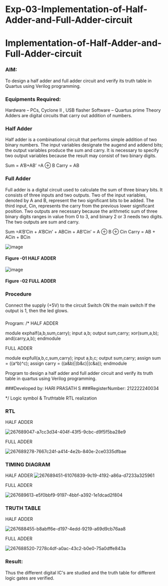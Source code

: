 # Exp-03-Implementation-of-Half-Adder-and-Full-Adder-circuit

# Implementation-of-Half-Adder-and-Full-Adder-circuit
### AIM:
To design a half adder and full adder circuit and verify its truth table in Quartus using Verilog programming.

### Equipments Required:
Hardware – PCs, Cyclone II , USB flasher
Software – Quartus prime
Theory
Adders are digital circuits that carry out addition of numbers.

### Half Adder
Half adder is a combinational circuit that performs simple addition of two binary numbers. The input variables designate the augend and addend bits; the output variables produce the sum and carry. It is necessary to specify two output variables because the result may consist of two binary digits.

Sum = A’B+AB’ =A ⊕ B Carry = AB

### Full Adder
Full adder is a digital circuit used to calculate the sum of three binary bits. It consists of three inputs and two outputs. Two of the input variables, denoted by A and B, represent the two significant bits to be added. The third input, Cin, represents the carry from the previous lower significant position. Two outputs are necessary because the arithmetic sum of three binary digits ranges in value from 0 to 3, and binary 2 or 3 needs two digits. The two outputs are sum and carry.

Sum =A’B’Cin + A’BCin’ + ABCin + AB’Cin’ = A ⊕ B ⊕ Cin Carry = AB + ACin + BCin

 ![image](https://user-images.githubusercontent.com/36288975/163552156-a13e5a56-c638-4110-97d9-8896907c8d25.png)

#### Figure -01 HALF ADDER 


![image](https://user-images.githubusercontent.com/36288975/163552057-b3547877-6d07-45b4-b7e0-bcfebfad9e1d.png)

#### Figure -02 FULL ADDER 

### Procedure

Connect the supply (+5V) to the circuit
Switch ON the main switch
If the output is 1, then the led glows.
### 
Program:
/*
HALF ADDER

module exphalf(a,b,sum,carry);
input a,b;
output sum,carry;
xor(sum,a,b);
and(carry,a,b);
endmodule

FULL ADDER

module expfull(a,b,c,sum,carry);
input a,b,c;
output sum,carry;
assign sum = ((a^b)^c);
assign carry = ((a&b)|(b&c)|(c&a));
endmodule

Program to design a half adder and full adder circuit and verify its truth table in quartus using Verilog programming.

###Developed by: HARI PRASATH S
###RegisterNumber: 212222240034

*/
Logic symbol & Truthtable
RTL realization

### RTL
HALF ADDER

![267689047-a7cc3d34-404f-43f5-9cbc-d9f5f5ba28e9](https://github.com/hariprasath5106/Exp-02-Implementation-of-Half-Adder-and-Full-Adder-circuit/assets/111515488/f7544eb0-ad08-429c-901e-3001484f9dc8)

FULL ADDER

![267689278-7667c24f-a414-4e2b-840e-2ce0335dfbae](https://github.com/hariprasath5106/Exp-02-Implementation-of-Half-Adder-and-Full-Adder-circuit/assets/111515488/ae7a6204-141c-4acb-940e-ec8a629ffad4)


### TIMING DIAGRAM
HALF ADDER
![267689451-61076839-9c19-4192-a86a-d7233a325961](https://github.com/hariprasath5106/Exp-02-Implementation-of-Half-Adder-and-Full-Adder-circuit/assets/111515488/69b19c9d-c756-4191-99a2-a74ff51eb977)

FULL ADDER

![267689613-e5f0bbf9-9197-4bbf-a392-1e1dcad2f804](https://github.com/hariprasath5106/Exp-02-Implementation-of-Half-Adder-and-Full-Adder-circuit/assets/111515488/8a830c8d-1b5c-476a-af04-809b624b9dd1)


### TRUTH TABLE 
HALF ADDER

![267688455-b8abff6e-d197-4edd-9219-a69d9cb76aa8](https://github.com/hariprasath5106/Exp-02-Implementation-of-Half-Adder-and-Full-Adder-circuit/assets/111515488/8d1211e9-eb1c-4266-97f1-7d10dbf9107b)

FULL ADDER

![267688520-7278c4df-a0ac-43c2-b0e0-75a0dffe843a](https://github.com/hariprasath5106/Exp-02-Implementation-of-Half-Adder-and-Full-Adder-circuit/assets/111515488/372bc6b4-cafb-4003-abf8-ece9be1c48ee)
 
### Result:
Thus the different digital IC's are studied and the truth table for different logic gates are verified.
